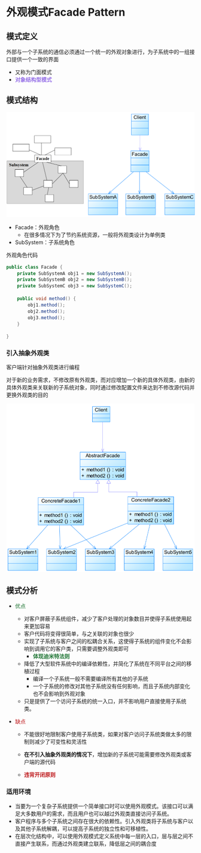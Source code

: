 # 外观模式Facade Pattern

## 模式定义

外部与一个子系统的通信必须通过一个统一的外观对象进行，为子系统中的一组接口提供一个一致的界面

- 又称为门面模式
- <font color=#956FE7>**对象结构型模式**</font>

## 模式结构

![img](assets/d293f40727864be98410e3519f6fcc52.png)

- Facade：外观角色 
  - 在很多情况下为了节约系统资源，一般将外观类设计为单例类
- SubSystem：子系统角色

外观角色代码

```java
public class Facade {
    private SubSystemA obj1 = new SubSystemA();
    private SubSystemB obj2 = new SubSystemB();
    private SubSystemC obj3 = new SubSystemC();

    public void method() {
        obj1.method();
        obj2.method();
        obj3.method();
    }

}
```

### 引入抽象外观类

客户端针对抽象外观类进行编程

对于新的业务需求，不修改原有外观类，而对应增加一个新的具体外观类，由新的具体外观类来关联新的子系统对象，同时通过修改配置文件来达到不修改源代码并更换外观类的目的

![img](assets/9ff370948d4a4125ac39ee7eb0d468ec.png)

## 模式分析

- <font color=#1C7331>优点</font>
  - 对客户屏蔽子系统组件，减少了客户处理的对象数目并使得子系统使用起来更加容易
  - 客户代码将变得很简单，与之关联的对象也很少
  - 实现了子系统与客户之间的松耦合关系，这使得子系统的组件变化不会影响到调用它的客户类，只需要调整外观类即可 	
    - <font color=#1C7331>**体现迪米特法则**</font>
  - 降低了大型软件系统中的编译依赖性，并简化了系统在不同平台之间的移植过程 	
    - 编译一个子系统一般不需要编译所有其他的子系统
    - 一个子系统的修改对其他子系统没有任何影响，而且子系统内部变化也不会影响到外观对象
  - 只是提供了一个访问子系统的统一入口，并不影响用户直接使用子系统类。
  
- <font color=#BE191C>缺点</font>
  - 不能很好地限制客户使用子系统类，如果对客户访问子系统类做太多的限制则减少了可变性和灵活性
  
  - **在不引入抽象外观类的情况下**，增加新的子系统可能需要修改外观类或客户端的源代码 	
  - <font color=#BE191C>**违背开闭原则**</font>

### 适用环境

- 当要为一个复杂子系统提供一个简单接口时可以使用外观模式。该接口可以满足大多数用户的需求，而且用户也可以越过外观类直接访问子系统。
- 客户程序与多个子系统之间存在很大的依赖性。引入外观类将子系统与客户以及其他子系统解耦，可以提高子系统的独立性和可移植性。
- 在层次化结构中，可以使用外观模式定义系统中每一层的入口，层与层之间不直接产生联系，而通过外观类建立联系，降低层之间的耦合度